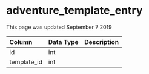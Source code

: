 # adventure\_template\_entry

This page was updated September 7 2019

| Column | Data Type | Description |
| :--- | :--- | :--- |
| id | int |  |
| template\_id | int |  |


